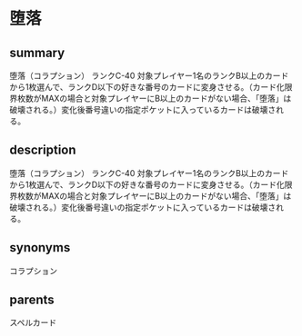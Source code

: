 # 堕落

## summary
堕落（コラプション）
ランクC-40
対象プレイヤー1名のランクB以上のカードから1枚選んで、ランクD以下の好きな番号のカードに変身させる。（カード化限界枚数がMAXの場合と対象プレイヤーにB以上のカードがない場合、「堕落」は破壊される。）変化後番号違いの指定ポケットに入っているカードは破壊される。
## description
堕落（コラプション）
ランクC-40
対象プレイヤー1名のランクB以上のカードから1枚選んで、ランクD以下の好きな番号のカードに変身させる。（カード化限界枚数がMAXの場合と対象プレイヤーにB以上のカードがない場合、「堕落」は破壊される。）変化後番号違いの指定ポケットに入っているカードは破壊される。
## synonyms
コラプション
## parents
スペルカード
